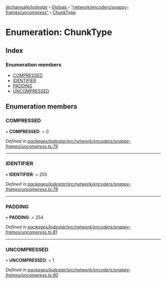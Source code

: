 [@chainsafe/lodestar](../README.md) › [Globals](../globals.md) › ["network/encoders/snappy-frames/uncompress"](../modules/_network_encoders_snappy_frames_uncompress_.md) › [ChunkType](_network_encoders_snappy_frames_uncompress_.chunktype.md)

# Enumeration: ChunkType

## Index

### Enumeration members

* [COMPRESSED](_network_encoders_snappy_frames_uncompress_.chunktype.md#compressed)
* [IDENTIFIER](_network_encoders_snappy_frames_uncompress_.chunktype.md#identifier)
* [PADDING](_network_encoders_snappy_frames_uncompress_.chunktype.md#padding)
* [UNCOMPRESSED](_network_encoders_snappy_frames_uncompress_.chunktype.md#uncompressed)

## Enumeration members

###  COMPRESSED

• **COMPRESSED**: = 0

*Defined in [packages/lodestar/src/network/encoders/snappy-frames/uncompress.ts:79](https://github.com/ChainSafe/lodestar/blob/89d8b8b11/packages/lodestar/src/network/encoders/snappy-frames/uncompress.ts#L79)*

___

###  IDENTIFIER

• **IDENTIFIER**: = 255

*Defined in [packages/lodestar/src/network/encoders/snappy-frames/uncompress.ts:78](https://github.com/ChainSafe/lodestar/blob/89d8b8b11/packages/lodestar/src/network/encoders/snappy-frames/uncompress.ts#L78)*

___

###  PADDING

• **PADDING**: = 254

*Defined in [packages/lodestar/src/network/encoders/snappy-frames/uncompress.ts:81](https://github.com/ChainSafe/lodestar/blob/89d8b8b11/packages/lodestar/src/network/encoders/snappy-frames/uncompress.ts#L81)*

___

###  UNCOMPRESSED

• **UNCOMPRESSED**: = 1

*Defined in [packages/lodestar/src/network/encoders/snappy-frames/uncompress.ts:80](https://github.com/ChainSafe/lodestar/blob/89d8b8b11/packages/lodestar/src/network/encoders/snappy-frames/uncompress.ts#L80)*
